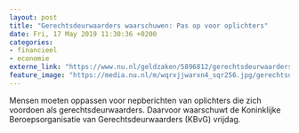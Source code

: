 ```yaml
---
layout: post
title: "Gerechtsdeurwaarders waarschuwen: Pas op voor oplichters"
date: Fri, 17 May 2019 11:30:36 +0200
categories: 
- financieel 
- economie 
externe_link: "https://www.nu.nl/geldzaken/5896812/gerechtsdeurwaarders-waarschuwen-pas-op-voor-oplichters.html"
feature_image: "https://media.nu.nl/m/wqrxjjwarxn4_sqr256.jpg/gerechtsdeurwaarders-waarschuwen-pas-op-voor-oplichters.jpg"
---
```


Mensen moeten oppassen voor nepberichten van oplichters die zich voordoen als gerechtsdeurwaarders. Daarvoor waarschuwt de Koninklijke Beroepsorganisatie van Gerechtsdeurwaarders (KBvG) vrijdag.
